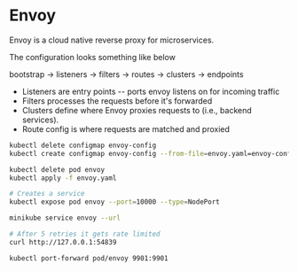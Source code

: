 # Envoy
Envoy is a cloud native reverse proxy for microservices.

The configuration looks something like below

bootstrap -> listeners -> filters -> routes -> clusters -> endpoints

* Listeners are entry points -- ports envoy listens on for incoming traffic
* Filters processes the requests before it's forwarded
* Clusters define where Envoy proxies requests to (i.e., backend services).
* Route config is where requests are matched and proxied


```bash
kubectl delete configmap envoy-config
kubectl create configmap envoy-config --from-file=envoy.yaml=envoy-config.yaml

kubectl delete pod envoy
kubectl apply -f envoy.yaml

# Creates a service
kubectl expose pod envoy --port=10000 --type=NodePort

minikube service envoy --url

# After 5 retries it gets rate limited
curl http://127.0.0.1:54839

kubectl port-forward pod/envoy 9901:9901

```

